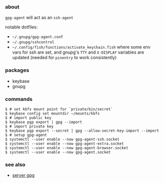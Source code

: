 ### about

`gpg-agent` will act as an `ssh-agent`  

notable dotfiles:  
  - `~/.gnupg/gpg-agent.conf`
  - `~/.gnupg/sshcontrol`  
  - `~/.config/fish/functions/activate_keychain.fish` where some env vars for ssh are set, and gnupg's `TTY` and `X-DISPLAY` variables are updated (needed for `pinentry` to work consistently)

### packages

  - keybase
  - gnupg

### commands

    $ # set kbfs mount point for `private/bin/secret`
    $ keybase config set mountdir ~/mounts/kbfs
    $ # import public key
    $ keybase pgp export | gpg --import
    $ # import private key
    $ keybase pgp export --secret | gpg --allow-secret-key-import --import
    $ # setup gpg-agent
    $ systemctl --user enable --now gpg-agent-ssh.socket
    $ systemctl --user enable --now gpg-agent-extra.socket
    $ systemctl --user enable --now gpg-agent-browser.socket
    $ systemctl --user enable --now gpg-agent.socket


### see also
  - [server gpg](https://github.com/sentriz/dotfiles/blob/master/server/gpg.md)
